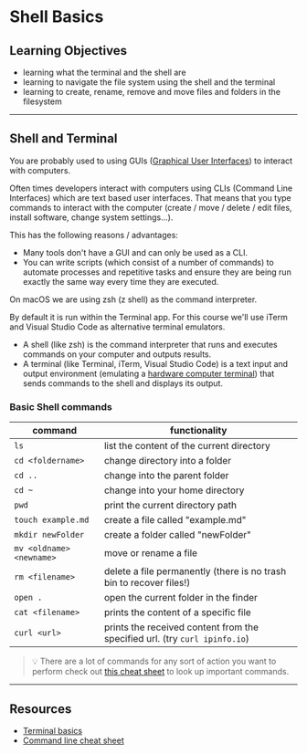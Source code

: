 # Shell Basics

## Learning Objectives

- learning what the terminal and the shell are
- learning to navigate the file system using the shell and the terminal
- learning to create, rename, remove and move files and folders in the filesystem

---

## Shell and Terminal

You are probably used to using GUIs
([Graphical User Interfaces](https://en.wikipedia.org/wiki/Graphical_user_interface)) to interact
with computers.

Often times developers interact with computers using CLIs (Command Line Interfaces) which are text
based user interfaces. That means that you type commands to interact with the computer (create /
move / delete / edit files, install software, change system settings...).

This has the following reasons / advantages:

- Many tools don't have a GUI and can only be used as a CLI.
- You can write scripts (which consist of a number of commands) to automate processes and repetitive
  tasks and ensure they are being run exactly the same way every time they are executed.

On macOS we are using zsh (z shell) as the command interpreter.

By default it is run within the Terminal app. For this course we'll use iTerm and Visual Studio Code
as alternative terminal emulators.

- A shell (like zsh) is the command interpreter that runs and executes commands on your computer and
  outputs results.
- A terminal (like Terminal, iTerm, Visual Studio Code) is a text input and output environment
  (emulating a [hardware computer terminal](https://en.wikipedia.org/wiki/Computer_terminal)) that
  sends commands to the shell and displays its output.

### Basic Shell commands

| command                  | functionality                                                              |
| ------------------------ | -------------------------------------------------------------------------- |
| `ls`                     | list the content of the current directory                                  |
| `cd <foldername>`        | change directory into a folder                                             |
| `cd ..`                  | change into the parent folder                                              |
| `cd ~`                   | change into your home directory                                            |
| `pwd`                    | print the current directory path                                           |
| `touch example.md`       | create a file called "example.md"                                          |
| `mkdir newFolder`        | create a folder called "newFolder"                                         |
| `mv <oldname> <newname>` | move or rename a file                                                      |
| `rm <filename>`          | delete a file permanently (there is no trash bin to recover files!)        |
| `open .`                 | open the current folder in the finder                                      |
| `cat <filename>`         | prints the content of a specific file                                      |
| `curl <url>`             | prints the received content from the specified url. (try `curl ipinfo.io`) |

> 💡 There are a lot of commands for any sort of action you want to perform check out
> [this cheat sheet](https://github.com/RehanSaeed/Bash-Cheat-Sheet) to look up important commands.

---

## Resources

- [Terminal basics](https://mrkaluzny.com/blog/terminal-101-getting-started-with-terminal/)
- [Command line cheat sheet](https://github.com/0nn0/terminal-mac-cheatsheet#english-version)
